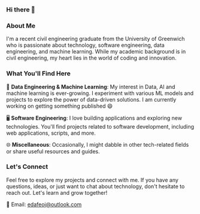 ### Hi there 👋
### About Me
I'm a recent civil engineering graduate from the University of Greenwich who is passionate about technology, software engineering, data engineering, and machine learning. While my academic background is in civil engineering, my heart lies in the world of coding and innovation.

### What You'll Find Here
🤖 **Data Engineering & Machine Learning**: My interest in Data, AI and machine learning is ever-growing. I experiment with various ML models and projects to explore the power of data-driven solutions. I am currently working on getting something published 😄

🖥️ **Software Engineering**: I love building applications and exploring new technologies. You'll find projects related to software development, including web applications, scripts, and more.

🌐 **Miscellaneous**: Occasionally, I might dabble in other tech-related fields or share useful resources and guides.

### Let's Connect
Feel free to explore my projects and connect with me. If you have any questions, ideas, or just want to chat about technology, don't hesitate to reach out. Let's learn and grow together!

📧 Email: [edafeoj@outlook.com](mailto:edafeoj@outlook.com)
<!--
**Matthew-Oj/Matthew-Oj** is a ✨ _special_ ✨ repository because its `README.md` (this file) appears on your GitHub profile.

Here are some ideas to get you started:

- 🔭 I’m currently working on ...
- 🌱 I’m currently learning ...
- 👯 I’m looking to collaborate on ...
- 🤔 I’m looking for help with ...
- 💬 Ask me about ...
- 📫 How to reach me: ...
- 😄 Pronouns: ...
- ⚡ Fun fact: ...
-->
